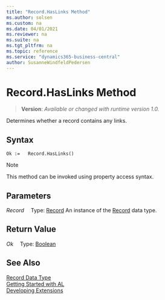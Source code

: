 ```yaml
---
title: "Record.HasLinks Method"
ms.author: solsen
ms.custom: na
ms.date: 04/01/2021
ms.reviewer: na
ms.suite: na
ms.tgt_pltfrm: na
ms.topic: reference
ms.service: "dynamics365-business-central"
author: SusanneWindfeldPedersen
---
```

[//]: # (START>DO_NOT_EDIT)
[//]: # (IMPORTANT:Do not edit any of the content between here and the END>DO_NOT_EDIT.)
[//]: # (Any modifications should be made in the .xml files in the ModernDev repo.)
# Record.HasLinks Method
> **Version**: _Available or changed with runtime version 1.0._

Determines whether a record contains any links.


## Syntax
```
Ok :=   Record.HasLinks()
```
> [!NOTE]
> This method can be invoked using property access syntax.

## Parameters
*Record*
&emsp;Type: [Record](record-data-type.md)
An instance of the [Record](record-data-type.md) data type.

## Return Value
*Ok*
&emsp;Type: [Boolean](../boolean/boolean-data-type.md)



[//]: # (IMPORTANT: END>DO_NOT_EDIT)
## See Also
[Record Data Type](record-data-type.md)  
[Getting Started with AL](../../devenv-get-started.md)  
[Developing Extensions](../../devenv-dev-overview.md)
